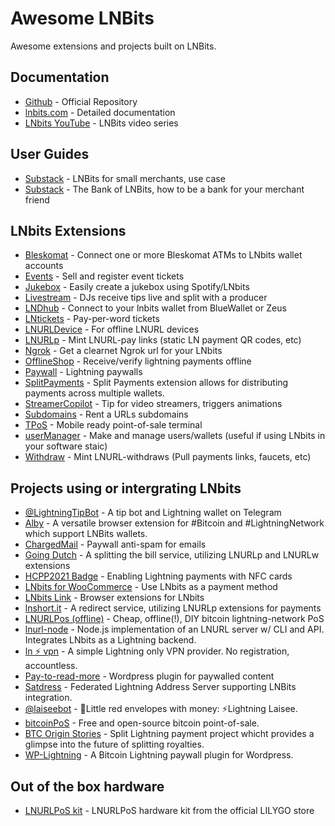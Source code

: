 # Awesome LNBits

Awesome extensions and projects built on LNBits.

## Documentation

- [Github](https://github.com/lnbits/lnbits) - Official Repository
- [lnbits.com](https://lnbits.com) - Detailed documentation
- [LNbits YouTube](https://www.youtube.com/playlist?list=PLPj3KCksGbSYG0ciIQUWJru1dWstPHshe) - LNBits video series

## User Guides

- [Substack](https://darthcoin.substack.com/p/lnbits-for-small-merchants) - LNBits for small merchants, use case
- [Substack](https://darthcoin.substack.com/p/the-bank-of-lnbits) - The Bank of LNBits, how to be a bank for your merchant friend

## LNbits Extensions

- [Bleskomat](https://github.com/lnbits/lnbits-legend/tree/main/lnbits/extensions/bleskomat) - Connect one or more Bleskomat ATMs to LNbits wallet accounts
- [Events](https://github.com/lnbits/lnbits-legend/tree/main/lnbits/extensions/events) - Sell and register event tickets
- [Jukebox](https://github.com/lnbits/lnbits-legend/tree/main/lnbits/extensions/jukebox) - Easily create a jukebox using Spotify/LNbits
- [Livestream](https://github.com/lnbits/lnbits-legend/tree/main/lnbits/extensions/livestream) - DJs receive tips live and split with a producer
- [LNDhub](https://github.com/lnbits/lnbits-legend/tree/main/lnbits/extensions/lndhub) - Connect to your lnbits wallet from BlueWallet or Zeus
- [LNtickets](https://github.com/lnbits/lnbits-legend/tree/main/lnbits/extensions/lnticket) - Pay-per-word tickets
- [LNURLDevice](https://github.com/lnbits/lnbits-legend/tree/main/lnbits/extensions/lnurldevice) - For offline LNURL devices
- [LNURLp](https://github.com/lnbits/lnbits-legend/tree/main/lnbits/extensions/lnurlp) - Mint LNURL-pay links (static LN payment QR codes, etc)
- [Ngrok](https://github.com/lnbits/lnbits-legend/tree/main/lnbits/extensions/ngrok) - Get a clearnet Ngrok url for your LNbits
- [OfflineShop](https://github.com/lnbits/lnbits-legend/tree/main/lnbits/extensions/watchonly) - Receive/verify lightning payments offline
- [Paywall](https://github.com/lnbits/lnbits-legend/tree/main/lnbits/extensions/paywall) - Lightning paywalls
- [SplitPayments](https://github.com/lnbits/lnbits-legend/tree/main/lnbits/extensions/splitpayments) - Split Payments extension allows for distributing payments across multiple wallets.
- [StreamerCopilot](https://github.com/lnbits/lnbits-legend/tree/main/lnbits/extensions/copilot) - Tip for video streamers, triggers animations
- [Subdomains](https://github.com/lnbits/lnbits-legend/tree/main/lnbits/extensions/subdomains) - Rent a URLs subdomains
- [TPoS](https://github.com/lnbits/lnbits-legend/tree/main/lnbits/extensions/tpos) - Mobile ready point-of-sale terminal
- [userManager](https://github.com/lnbits/lnbits-legend/tree/main/lnbits/extensions/usermanager) - Make and manage users/wallets (useful if using LNbits in your software staic)
- [Withdraw](https://github.com/lnbits/lnbits-legend/tree/main/lnbits/extensions/withdraw) - Mint LNURL-withdraws (Pull payments links, faucets, etc)

## Projects using or intergrating LNbits

- [@LightningTipBot](https://github.com/LightningTipBot/LightningTipBot) - A tip bot and Lightning wallet on Telegram
- [Alby](https://github.com/getAlby/lightning-browser-extension) - A versatile browser extension for #Bitcoin and #LightningNetwork which support LNBits wallets.
- [ChargedMail](https://github.com/shocknet/chargedMail) - Paywall anti-spam for emails
- [Going Dutch](https://goingdutch.pm) - A splitting the bill service, utilizing LNURLp and LNURLw extensions
- [HCPP2021 Badge](https://github.com/taxmeifyoucan/HCPP2021-Badge) - Enabling Lightning payments with NFC cards
- [LNbits for WooCommerce](https://gitlab.com/sovereign-individuals/lnbits-for-woocommerce) - Use LNbits as a payment method
- [LNbits Link](https://github.com/bitcoincoretech/lnbits-link) - Browser extensions for LNbits
- [lnshort.it](https://lnshort.it) - A redirect service, utilizing LNURLp extensions for payments
- [LNURLPos (offline)](https://github.com/arcbtc/LNURLPoS) - Cheap, offline(!), DIY bitcoin lightning-network PoS
- [lnurl-node](https://github.com/chill117/lnurl-node) - Node.js implementation of an LNURL server w/ CLI and API. Integrates LNbits as a Lightning backend.
- [ln ⚡️ vpn](https://lnvpn.net) - A simple Lightning only VPN provider. No registration, accountless. 
- [Pay-to-read-more](https://github.com/schulterklopfer/ptrm) - Wordpress plugin for paywalled content
- [Satdress](https://github.com/fiatjaf/satdress) - Federated Lightning Address Server supporting LNBits integration. 
- [@laiseebot](https://github.com/bitkarrot/laiseebot) - 🧧Little red envelopes with money: ⚡Lightning Laisee.
- [bitcoinPoS](https://github.com/arcbtc/bitcoinPoS) - Free and open-source bitcoin point-of-sale. 
- [BTC Origin Stories](https://btcoriginstories.com/) - Split Lightning payment project whicht provides a glimpse into the future of splitting royalties.
- [WP-Lightning](https://github.com/bumi/wp-lightning) - A Bitcoin Lightning paywall plugin for Wordpress.

## Out of the box hardware

- [LNURLPoS kit](https://nl.aliexpress.com/item/1005003589706292.html) - LNURLPoS hardware kit from the official LILYGO store
